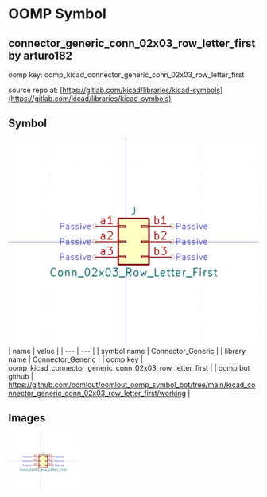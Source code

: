 # OOMP Symbol  
## connector_generic_conn_02x03_row_letter_first  by arturo182  
  
oomp key: oomp_kicad_connector_generic_conn_02x03_row_letter_first  
  
source repo at: [https://gitlab.com/kicad/libraries/kicad-symbols](https://gitlab.com/kicad/libraries/kicad-symbols)  
## Symbol  
  
[![working.png](working_600.png)](working.png)  
| name | value | 
| --- | --- | 
| symbol name | Connector_Generic | 
| library name | Connector_Generic | 
| oomp key | oomp_kicad_connector_generic_conn_02x03_row_letter_first | 
| oomp bot github | https://github.com/oomlout/oomlout_oomp_symbol_bot/tree/main/kicad_connector_generic_conn_02x03_row_letter_first/working | 
## Images  
  
[![working.png](working_140.png)](working.png)  
